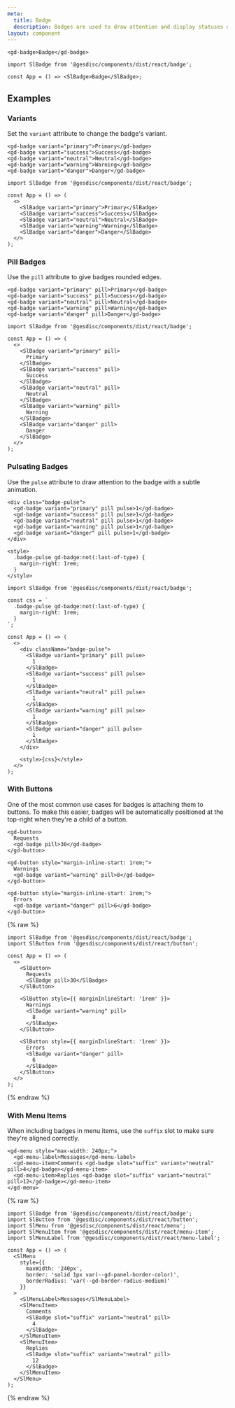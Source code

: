 ```yaml
---
meta:
  title: Badge
  description: Badges are used to draw attention and display statuses or counts.
layout: component
---
```


```html:preview
<gd-badge>Badge</gd-badge>
```

```jsx:react
import SlBadge from '@gesdisc/components/dist/react/badge';

const App = () => <SlBadge>Badge</SlBadge>;
```

## Examples

### Variants

Set the `variant` attribute to change the badge's variant.

```html:preview
<gd-badge variant="primary">Primary</gd-badge>
<gd-badge variant="success">Success</gd-badge>
<gd-badge variant="neutral">Neutral</gd-badge>
<gd-badge variant="warning">Warning</gd-badge>
<gd-badge variant="danger">Danger</gd-badge>
```

```jsx:react
import SlBadge from '@gesdisc/components/dist/react/badge';

const App = () => (
  <>
    <SlBadge variant="primary">Primary</SlBadge>
    <SlBadge variant="success">Success</SlBadge>
    <SlBadge variant="neutral">Neutral</SlBadge>
    <SlBadge variant="warning">Warning</SlBadge>
    <SlBadge variant="danger">Danger</SlBadge>
  </>
);
```

### Pill Badges

Use the `pill` attribute to give badges rounded edges.

```html:preview
<gd-badge variant="primary" pill>Primary</gd-badge>
<gd-badge variant="success" pill>Success</gd-badge>
<gd-badge variant="neutral" pill>Neutral</gd-badge>
<gd-badge variant="warning" pill>Warning</gd-badge>
<gd-badge variant="danger" pill>Danger</gd-badge>
```

```jsx:react
import SlBadge from '@gesdisc/components/dist/react/badge';

const App = () => (
  <>
    <SlBadge variant="primary" pill>
      Primary
    </SlBadge>
    <SlBadge variant="success" pill>
      Success
    </SlBadge>
    <SlBadge variant="neutral" pill>
      Neutral
    </SlBadge>
    <SlBadge variant="warning" pill>
      Warning
    </SlBadge>
    <SlBadge variant="danger" pill>
      Danger
    </SlBadge>
  </>
);
```

### Pulsating Badges

Use the `pulse` attribute to draw attention to the badge with a subtle animation.

```html:preview
<div class="badge-pulse">
  <gd-badge variant="primary" pill pulse>1</gd-badge>
  <gd-badge variant="success" pill pulse>1</gd-badge>
  <gd-badge variant="neutral" pill pulse>1</gd-badge>
  <gd-badge variant="warning" pill pulse>1</gd-badge>
  <gd-badge variant="danger" pill pulse>1</gd-badge>
</div>

<style>
  .badge-pulse gd-badge:not(:last-of-type) {
    margin-right: 1rem;
  }
</style>
```

```jsx:react
import SlBadge from '@gesdisc/components/dist/react/badge';

const css = `
  .badge-pulse gd-badge:not(:last-of-type) {
    margin-right: 1rem;
  }
`;

const App = () => (
  <>
    <div className="badge-pulse">
      <SlBadge variant="primary" pill pulse>
        1
      </SlBadge>
      <SlBadge variant="success" pill pulse>
        1
      </SlBadge>
      <SlBadge variant="neutral" pill pulse>
        1
      </SlBadge>
      <SlBadge variant="warning" pill pulse>
        1
      </SlBadge>
      <SlBadge variant="danger" pill pulse>
        1
      </SlBadge>
    </div>

    <style>{css}</style>
  </>
);
```

### With Buttons

One of the most common use cases for badges is attaching them to buttons. To make this easier, badges will be automatically positioned at the top-right when they're a child of a button.

```html:preview
<gd-button>
  Requests
  <gd-badge pill>30</gd-badge>
</gd-button>

<gd-button style="margin-inline-start: 1rem;">
  Warnings
  <gd-badge variant="warning" pill>8</gd-badge>
</gd-button>

<gd-button style="margin-inline-start: 1rem;">
  Errors
  <gd-badge variant="danger" pill>6</gd-badge>
</gd-button>
```

{% raw %}

```jsx:react
import SlBadge from '@gesdisc/components/dist/react/badge';
import SlButton from '@gesdisc/components/dist/react/button';

const App = () => (
  <>
    <SlButton>
      Requests
      <SlBadge pill>30</SlBadge>
    </SlButton>

    <SlButton style={{ marginInlineStart: '1rem' }}>
      Warnings
      <SlBadge variant="warning" pill>
        8
      </SlBadge>
    </SlButton>

    <SlButton style={{ marginInlineStart: '1rem' }}>
      Errors
      <SlBadge variant="danger" pill>
        6
      </SlBadge>
    </SlButton>
  </>
);
```

{% endraw %}

### With Menu Items

When including badges in menu items, use the `suffix` slot to make sure they're aligned correctly.

```html:preview
<gd-menu style="max-width: 240px;">
  <gd-menu-label>Messages</gd-menu-label>
  <gd-menu-item>Comments <gd-badge slot="suffix" variant="neutral" pill>4</gd-badge></gd-menu-item>
  <gd-menu-item>Replies <gd-badge slot="suffix" variant="neutral" pill>12</gd-badge></gd-menu-item>
</gd-menu>
```

{% raw %}

```jsx:react
import SlBadge from '@gesdisc/components/dist/react/badge';
import SlButton from '@gesdisc/components/dist/react/button';
import SlMenu from '@gesdisc/components/dist/react/menu';
import SlMenuItem from '@gesdisc/components/dist/react/menu-item';
import SlMenuLabel from '@gesdisc/components/dist/react/menu-label';

const App = () => (
  <SlMenu
    style={{
      maxWidth: '240px',
      border: 'solid 1px var(--gd-panel-border-color)',
      borderRadius: 'var(--gd-border-radius-medium)'
    }}
  >
    <SlMenuLabel>Messages</SlMenuLabel>
    <SlMenuItem>
      Comments
      <SlBadge slot="suffix" variant="neutral" pill>
        4
      </SlBadge>
    </SlMenuItem>
    <SlMenuItem>
      Replies
      <SlBadge slot="suffix" variant="neutral" pill>
        12
      </SlBadge>
    </SlMenuItem>
  </SlMenu>
);
```

{% endraw %}
